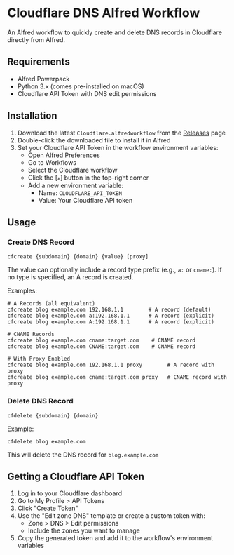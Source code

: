 # Cloudflare DNS Alfred Workflow

An Alfred workflow to quickly create and delete DNS records in Cloudflare directly from Alfred.

## Requirements

- Alfred Powerpack
- Python 3.x (comes pre-installed on macOS)
- Cloudflare API Token with DNS edit permissions

## Installation

1. Download the latest `Cloudflare.alfredworkflow` from the [Releases](../../releases) page
2. Double-click the downloaded file to install it in Alfred
3. Set your Cloudflare API Token in the workflow environment variables:
   - Open Alfred Preferences
   - Go to Workflows
   - Select the Cloudflare workflow
   - Click the [𝓍] button in the top-right corner
   - Add a new environment variable:
     - Name: `CLOUDFLARE_API_TOKEN`
     - Value: Your Cloudflare API token

## Usage

### Create DNS Record
```
cfcreate {subdomain} {domain} {value} [proxy]
```
The value can optionally include a record type prefix (e.g., `a:` or `cname:`). If no type is specified, an A record is created.

Examples:
```
# A Records (all equivalent)
cfcreate blog example.com 192.168.1.1        # A record (default)
cfcreate blog example.com a:192.168.1.1      # A record (explicit)
cfcreate blog example.com A:192.168.1.1      # A record (explicit)

# CNAME Records
cfcreate blog example.com cname:target.com    # CNAME record
cfcreate blog example.com CNAME:target.com    # CNAME record

# With Proxy Enabled
cfcreate blog example.com 192.168.1.1 proxy        # A record with proxy
cfcreate blog example.com cname:target.com proxy   # CNAME record with proxy
```

### Delete DNS Record
```
cfdelete {subdomain} {domain}
```
Example:
```
cfdelete blog example.com
```
This will delete the DNS record for `blog.example.com`

## Getting a Cloudflare API Token

1. Log in to your Cloudflare dashboard
2. Go to My Profile > API Tokens
3. Click "Create Token"
4. Use the "Edit zone DNS" template or create a custom token with:
   - Zone > DNS > Edit permissions
   - Include the zones you want to manage
5. Copy the generated token and add it to the workflow's environment variables 